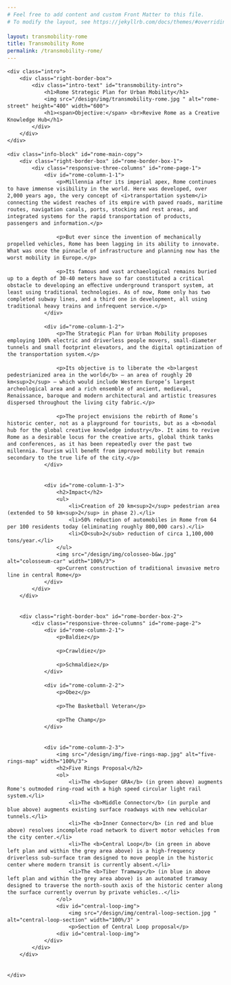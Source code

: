 ```yaml
---
# Feel free to add content and custom Front Matter to this file.
# To modify the layout, see https://jekyllrb.com/docs/themes/#overriding-theme-defaults

layout: transmobility-rome
title: Transmobility Rome
permalink: /transmobility-rome/
---
```


<head>
    <meta charset="UTF-8" />
    <meta name="viewport" content="width=device-width, initial-scale=1.0">
    <link rel="stylesheet" type="text/css" href="../css/styles.css" />
</head>

<div id="wrapper">

    <div class="intro">
        <div class="right-border-box">
            <div class="intro-text" id="transmobility-intro">
                <h1>Rome Strategic Plan for Urban Mobility</h1>
                <img src="/design/img/transmobility-rome.jpg " alt="rome-street" height="400" width="600">
                <h1><span>Objective:</span> <br>Revive Rome as a Creative Knowledge Hub</h1>
            </div>
        </div>
    </div>

    <div class="info-block" id="rome-main-copy">
        <div class="right-border-box" id="rome-border-box-1">
            <div class="responsive-three-columns" id="rome-page-1">
                <div id="rome-column-1-1">
                    <p>Millennia after its imperial apex, Rome continues to have immense visibility in the world. Here was developed, over 2,000 years ago, the very concept of <i>transportation system</i> connecting the widest reaches of its empire with paved roads, maritime routes, navigation canals, ports, stocking and rest areas, and integrated systems for the rapid transportation of products, passengers and information.</p>

                    <p>But ever since the invention of mechanically propelled vehicles, Rome has been lagging in its ability to innovate. What was once the pinnacle of infrastructure and planning now has the worst mobility in Europe.</p>

                    <p>Its famous and vast archaeological remains buried up to a depth of 30-40 meters have so far constituted a critical obstacle to developing an eﬀective underground transport system, at least using traditional technologies. As of now, Rome only has two completed subway lines, and a third one in development, all using traditional heavy trains and infrequent service.</p>
                </div>

                <div id="rome-column-1-2">
                    <p>The Strategic Plan for Urban Mobility proposes employing 100% electric and driverless people movers, small-diameter tunnels and small footprint elevators, and the digital optimization of the transportation system.</p>

                    <p>Its objective is to liberate the <b>largest pedestrianized area in the world</b> — an area of roughly 20 km<sup>2</sup> — which would include Western Europe’s largest archeological area and a rich ensemble of ancient, medieval, Renaissance, baroque and modern architectural and artistic treasures dispersed throughout the living city fabric.</p>

                    <p>The project envisions the rebirth of Rome’s historic center, not as a playground for tourists, but as a <b>nodal hub for the global creative knowledge industry</b>. It aims to revive Rome as a desirable locus for the creative arts, global think tanks and conferences, as it has been repeatedly over the past two millennia. Tourism will beneﬁt from improved mobility but remain secondary to the true life of the city.</p>
                </div>

        
                <div id="rome-column-1-3">
                    <h2>Impact</h2>
                    <ul>
                        <li>Creation of 20 km<sup>2</sup> pedestrian area (extended to 50 km<sup>2</sup> in phase 2).</li>
                        <li>50% reduction of automobiles in Rome from 64 per 100 residents today (eliminating roughly 800,000 cars).</li>
                        <li>CO<sub>2</sub> reduction of circa 1,100,000 tons/year.</li>
                    </ul>
                    <img src="/design/img/colosseo-b&w.jpg" alt="colosseum-car" width="100%/3">
                    <p>Current construction of traditional invasive metro line in central Rome</p>
                </div>
            </div>
        </div>


        <div class="right-border-box" id="rome-border-box-2">
            <div class="responsive-three-columns" id="rome-page-2">
                <div id="rome-column-2-1">
                    <p>Baldiez</p>

                    <p>Crawldiez</p>

                    <p>Schmaldiez</p>
                </div>

                <div id="rome-column-2-2">
                    <p>Obez</p>

                    <p>The Basketball Veteran</p>

                    <p>The Champ</p>
                </div>

        
                <div id="rome-column-2-3">
                    <img src="/design/img/five-rings-map.jpg" alt="five-rings-map" width="100%/3">
                    <h2>Five Rings Proposal</h2>
                    <ol>
                        <li>The <b>Super GRA</b> (in green above) augments Rome's outmoded ring-road with a high speed circular light rail system.</li>
                        <li>The <b>Middle Connector</b> (in purple and blue above) augments existing surface roadways with new vehicular tunnels.</li>
                        <li>The <b>Inner Connector</b> (in red and blue above) resolves incomplete road network to divert motor vehicles from the city center.</li>
                        <li>The <b>Central Loop</b> (in green in above left plan and within the grey area above) is a high-frequency driverless sub-surface tram designed to move people in the historic center where modern transit is currently absent.</li>
                        <li>The <b>Tiber Tramway</b> (in blue in above left plan and within the grey area above) is an automated tramway designed to traverse the north-south axis of the historic center along the surface currently overrun by private vehicles..</li>
                    </ol>
                    <div id="central-loop-img">
                        <img src="/design/img/central-loop-section.jpg " alt="central-loop-section" width="100%/3" >
                        <p>Section of Central Loop proposal</p>
                    <div id="central-loop-img">
                </div>
            </div>
        </div>


    </div>
</div>